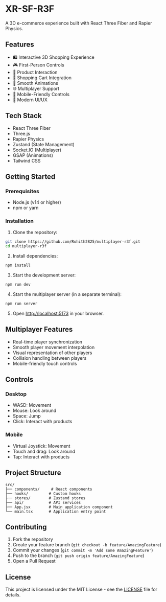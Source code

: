 # XR-SF-R3F

A 3D e-commerce experience built with React Three Fiber and Rapier Physics.

## Features

- 🛍️ Interactive 3D Shopping Experience
- 🎮 First-Person Controls
- 🎯 Product Interaction
- 🛒 Shopping Cart Integration
- 💫 Smooth Animations
- 🌐 Multiplayer Support
- 📱 Mobile-Friendly Controls
- 🎨 Modern UI/UX

## Tech Stack

- React Three Fiber
- Three.js
- Rapier Physics
- Zustand (State Management)
- Socket.IO (Multiplayer)
- GSAP (Animations)
- Tailwind CSS

## Getting Started

### Prerequisites

- Node.js (v14 or higher)
- npm or yarn

### Installation

1. Clone the repository:
```bash
git clone https://github.com/Rohith2825/multiplayer-r3f.git
cd multiplayer-r3f
```

2. Install dependencies:
```bash
npm install
```

3. Start the development server:
```bash
npm run dev
```

4. Start the multiplayer server (in a separate terminal):
```bash
npm run server
```

5. Open [http://localhost:5173](http://localhost:5173) in your browser.

## Multiplayer Features

- Real-time player synchronization
- Smooth player movement interpolation
- Visual representation of other players
- Collision handling between players
- Mobile-friendly touch controls

## Controls

### Desktop
- WASD: Movement
- Mouse: Look around
- Space: Jump
- Click: Interact with products

### Mobile
- Virtual Joystick: Movement
- Touch and drag: Look around
- Tap: Interact with products

## Project Structure

```
src/
├── components/     # React components
├── hooks/         # Custom hooks
├── stores/        # Zustand stores
├── api/           # API services
├── App.jsx        # Main application component
└── main.tsx       # Application entry point
```

## Contributing

1. Fork the repository
2. Create your feature branch (`git checkout -b feature/AmazingFeature`)
3. Commit your changes (`git commit -m 'Add some AmazingFeature'`)
4. Push to the branch (`git push origin feature/AmazingFeature`)
5. Open a Pull Request

## License

This project is licensed under the MIT License - see the [LICENSE](LICENSE) file for details.
